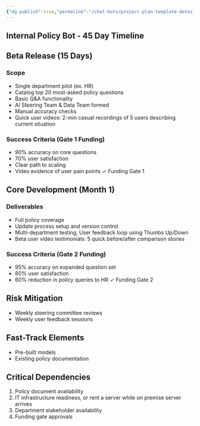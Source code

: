 ```yaml
---
{"dg-publish":true,"permalink":"/chat-bots/project-plan-template-details/","dgPassFrontmatter":true,"created":"2024-11-19T16:10:57.352-07:00","updated":"2024-11-19T20:09:56.586-07:00"}
---
```


## Internal Policy Bot - 45 Day Timeline

## Beta Release (15 Days)
### Scope
- Single department pilot (ex. HR)
- Catalog top 20 most-asked policy questions
- Basic Q&A functionality
- AI Steering Team & Data Team formed
- Manual accuracy checks
- Quick user videos: 2-min casual recordings of 5 users describing current situation
### Success Criteria (Gate 1 Funding)
- 90% accuracy on core questions
- 70% user satisfaction
- Clear path to scaling
- Video evidence of user pain points
✓ Funding Gate 1
## Core Development (Month 1)
### Deliverables
- Full policy coverage
- Update process setup and version control
- Multi-department testing, User feedback loop using Thumbs Up/Down
- Beta user video testimonials: 5 quick before/after comparison stories
### Success Criteria (Gate 2 Funding)
- 95% accuracy on expanded question set
- 80% user satisfaction
- 60% reduction in policy queries to HR
✓ Funding Gate 2
## Risk Mitigation
- Weekly steering committee reviews
- Weekly user feedback sessions
## Fast-Track Elements
- Pre-built models
- Existing policy documentation
## Critical Dependencies
1. Policy document availability
2. IT infrastructure readiness, or rent a server while on premise server arrives
3. Department stakeholder availability
4. Funding gate approvals